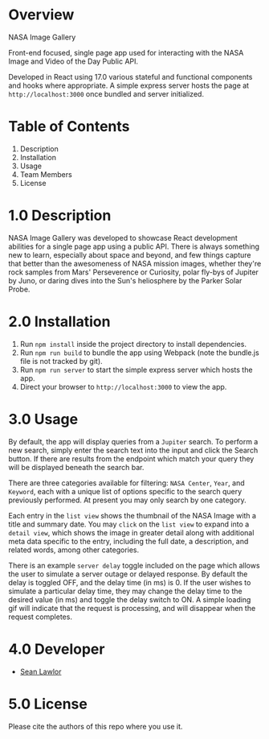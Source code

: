 # Overview

NASA Image Gallery

Front-end focused, single page app used for interacting with the NASA Image and Video of the Day Public API.

Developed in React using 17.0 various stateful and functional components and hooks where appropriate. A simple express server hosts the page at `http://localhost:3000` once bundled and server initialized.

# Table of Contents

1. Description
2. Installation
3. Usage
4. Team Members
5. License

# 1.0 Description

NASA Image Gallery was developed to showcase React development abilities for a single page app using a public API. There is always something new to learn, especially about space and beyond, and few things capture that better than the awesomeness of NASA mission images, whether they're rock samples from Mars' Perseverence or Curiosity, polar fly-bys of Jupiter by Juno, or daring dives into the Sun's heliosphere by the Parker Solar Probe.

# 2.0 Installation

1. Run `npm install` inside the project directory to install dependencies.
2. Run `npm run build` to bundle the app using Webpack (note the bundle.js file is not tracked by git).
3. Run `npm run server` to start the simple express server which hosts the app.
4. Direct your browser to `http://localhost:3000` to view the app.

# 3.0 Usage

By default, the app will display queries from a `Jupiter` search. To perform a new search, simply enter the search text into the input and click the Search button. If there are results from the endpoint which match your query they will be displayed beneath the search bar.

There are three categories available for filtering: `NASA Center`, `Year`, and `Keyword`, each with a unique list of options specific to the search query previously performed. At present you may only search by one category.

Each entry in the `list view` shows the thumbnail of the NASA Image with a title and summary date. You may `click` on the `list view` to expand into a `detail view`, which shows the image in greater detail along with additional meta data specific to the entry, including the full date, a description, and related words, among other categories.

There is an example `server delay` toggle included on the page which allows the user to simulate a server outage or delayed response. By default the delay is toggled OFF, and the delay time (in ms) is 0. If the user wishes to simulate a particular delay time, they may change the delay time to the desired value (in ms) and toggle the delay switch to ON. A simple loading gif will indicate that the request is processing, and will disappear when the request completes.

# 4.0 Developer

* [Sean Lawlor](https://github.com/lawlorseanr)

# 5.0 License

Please cite the authors of this repo where you use it.
